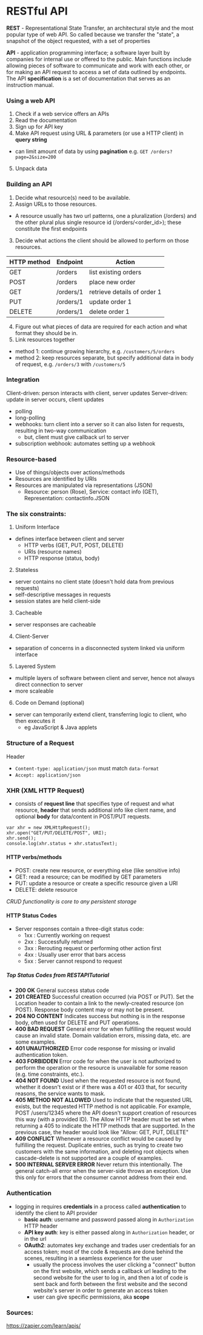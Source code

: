 RESTful API
===
**REST** - Representational State Transfer, an architectural style and the most popular type of web API. So called because we transfer the "state", a snapshot of the object requested, with a set of properties

**API** - application programming interface; a software layer built by companies for internal use or offered to the public. Main functions include allowing pieces of software to communicate and work with each other, or for making an API request to access a set of data outlined by endpoints. The API **specification** is a set of documentation that serves as an instruction manual.

### Using a web API
1) Check if a web service offers an APIs
2) Read the documentation
3) Sign up for API key
4) Make API request using URL & parameters (or use a HTTP client) in **query string**
  - can limit amount of data by using **pagination** e.g. `GET /orders?page=2&size=200`
5) Unpack data


### Building an API
1) Decide what resource(s) need to be available.
2) Assign URLs to those resources.
  - A resource usually has two url patterns, one a pluralization (/orders) and the other plural plus single resource id (/orders/<order_id>); these constitute the first endpoints
3) Decide what actions the client should be allowed to perform on those resources.

| HTTP method | Endpoint    | Action  |
|-------------|-------------|---------|
| GET | /orders | list existing orders |
| POST | /orders | place new order |
| GET | /orders/1 | retrieve details of order 1|
| PUT | /orders/1 | update order 1 |
| DELETE | /orders/1 | delete order 1 |
4) Figure out what pieces of data are required for each action and what format they should be in.
5) Link resources together
  - method 1: continue growing hierarchy, e.g. `/customers/5/orders`
  - method 2: keep resources separate, but specify additional data in body of request, e.g. `/orders/3` with `/customers/5`

### Integration
Client-driven: person interacts with client, server updates
Server-driven: update in server occurs, client updates
  - polling
  - long-polling
  - webhooks: turn client into a server so it can also listen for requests, resulting in two-way communication
    - but, client must give callback url to server
  - subscription webhook: automates setting up a webhook

### Resource-based
- Use of things/objects over actions/methods
- Resources are identified by URIs
- Resources are manipulated via representations (JSON)
  - Resource: person (Rose),
    Service: contact info (GET),
    Representation: contactinfo.JSON

### The six constraints:
1. Uniform Interface
  - defines interface between client and server
    - HTTP verbs (GET, PUT, POST, DELETE)
    - URIs (resource names)
    - HTTP response (status, body)
2. Stateless
  - server contains no client state (doesn't hold data from previous requests)
  - self-descriptive messages in requests
  - session states are held client-side
3. Cacheable
  - server responses are cacheable
4. Client-Server
  - separation of concerns in a disconnected system linked via uniform interface
5. Layered System
  - multiple layers of software between client and server, hence not always direct connection to server
  - more scaleable
6. Code on Demand (optional)
  - server can temporarily extend client, transferring logic to client, who then executes it
    - eg JavaScript & Java applets

### Structure of a Request
Header
- `Content-type: application/json` must match `data-format`
- `Accept: application/json`

### XHR (XML HTTP Request)
- consists of **request line** that specifies type of request and what resource, **header** that sends additional info like client name, and optional **body** for data/content in POST/PUT requests.
```
var xhr = new XMLHttpRequest();
xhr.open("GET/PUT/DELETE/POST", URI);
xhr.send();
console.log(xhr.status + xhr.statusText);
```
#### HTTP verbs/methods
- POST: create new resource, or everything else (like sensitive info)
- GET: read a resource; can be modified by GET parameters
- PUT: update a resource or create a specific resource given a URI
- DELETE: delete resource

*CRUD functionality is core to any persistent storage*
#### HTTP Status Codes
- Server responses contain a three-digit status code:
  - 1xx : Currently working on request
  - 2xx : Successfully returned
  - 3xx : Rerouting request or performing other action first
  - 4xx : Usually user error that bars access
  - 5xx : Server cannot respond to request
##### Top Status Codes from RESTAPITutorial
- **200 OK** General success status code
- **201 CREATED** Successful creation occurred (via POST or PUT). Set the Location header to contain a link to the newly-created resource (on POST). Response body content may or may not be present.
- **204 NO CONTENT** Indicates success but nothing is in the response body, often used for DELETE and PUT operations.
- **400 BAD REQUEST** General error for when fulfilling the request would cause an invalid state. Domain validation errors, missing data, etc. are some examples.
- **401 UNAUTHORIZED** Error code response for missing or invalid authentication token.
- **403 FORBIDDEN** Error code for when the user is not authorized to perform the operation or the resource is unavailable for some reason (e.g. time constraints, etc.).
- **404 NOT FOUND** Used when the requested resource is not found, whether it doesn't exist or if there was a 401 or 403 that, for security reasons, the service wants to mask.
- **405 METHOD NOT ALLOWED** Used to indicate that the requested URL exists, but the requested HTTP method is not applicable. For example, POST /users/12345 where the API doesn't support creation of resources this way (with a provided ID). The Allow HTTP header must be set when returning a 405 to indicate the HTTP methods that are supported. In the previous case, the header would look like "Allow: GET, PUT, DELETE"
- **409 CONFLICT** Whenever a resource conflict would be caused by fulfilling the request. Duplicate entries, such as trying to create two customers with the same information, and deleting root objects when cascade-delete is not supported are a couple of examples.
- **500 INTERNAL SERVER ERROR** Never return this intentionally. The general catch-all error when the server-side throws an exception. Use this only for errors that the consumer cannot address from their end.

### Authentication
- logging in requires **credentials** in a process called **authentication** to identify the client to API provider
  - **basic auth**: username and password passed along in `Authorization` HTTP header
  - **API key auth**: key is either passed along in `Authorization` header, or in the url
  - **OAuth2**: automates key exchange and trades user credentials for an access token; most of the code & requests are done behind the scenes, resulting in a seamless experience for the user
    - usually the process involves the user clicking a "connect" button on the first website, which sends a callback url leading to the second website for the user to log in, and then a lot of code is sent back and forth between the first website and the second website's server in order to generate an access token
    - user can give specific permissions, aka **scope**


### Sources:
https://zapier.com/learn/apis/
